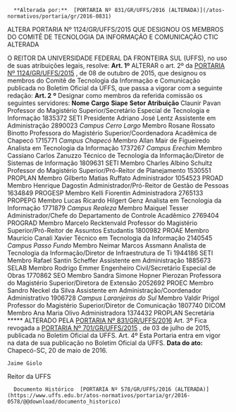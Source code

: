       **Alterada por:**  [PORTARIA Nº 831/GR/UFFS/2016 (ALTERADA)](/atos-normativos/portaria/gr/2016-0831) 

   ALTERA PORTARIA Nº 1124/GR/UFFS/2015 QUE DESIGNOU OS MEMBROS DO COMITÊ DE TECNOLOGIA DA INFORMAÇÃO E COMUNICAÇÃO CTIC ALTERADA  

 O REITOR DA UNIVERSIDADE FEDERAL DA FRONTEIRA SUL (UFFS), no uso de suas atribuições legais, resolve:   **Art. 1º** ALTERAR o art. 2º da [PORTARIA Nº 1124/GR/UFFS/2015](https://www.uffs.edu.br/atos-normativos/portaria/gr/2015-1124)  , de 08 de outubro de 2015, que designou os membros do Comitê de Tecnologia da Informação e Comunicação publicada no Boletim Oficial da UFFS, que passa a vigorar com a seguinte redação:  **Art. 2**  **º**  Designar como membros da referida comissão os seguintes servidores:       **Nome**     **Cargo**     **Siape**     **Setor**     **Atribuição**      Claunir Pavan    Professor do Magistério Superior/Secretário Especial de Tecnologia e Informação    1835372    SETI    Presidente      Adriano José Lentz    Assistente em Administração    2890023     *Campus Cerro Largo*    Membro      Rosane Rossato Binotto    Professora do Magistério Superior/Coordenadora Acadêmica de Chapecó    1715771     *Campus Chapecó*    Membro      Allan Mair de Figueiredo    Analista em Tecnologia da Informação    1737267     *Campus Erechim*    Membro      Cassiano Carlos Zanuzzo    Técnico de Tecnologia da Informação/Diretor de Sistemas de Informação    1809631    SETI    Membro      Charles Albino Schultz    Professor do Magistério Superior/Pró-Reitor de Planejamento    1530551    PROPLAN    Membro      Gilberto Matias Ruffato    Administrador    1054523    PROAD    Membro      Henrique Dagostin    Administrador/Pró-Reitor de Gestão de Pessoas    1634849    PROGESP    Membro      Kelli Fiorentin    Administradora    2765133    PROPEPG    Membro      Lucas Ricardo Hilgert Genz    Analista em Tecnologia da Informação    1771879     *Campus Realeza*    Membro      Maiquel Tesser    Administrador/Chefe do Departamento de Controle Acadêmico    2769404    PROGRAD    Membro      Marcelo Recktenvald    Professor do Magistério Superior/Pró-Reitor de Assuntos Estudantis    1800982    PROAE    Membro      Maurício Canali Xavier    Técnico em Tecnologia da Informação    2140545     *Campus Passo Fundo*    Membro      Neimar Marcos Assmann    Analista de Tecnologia da Informação/Diretor de Infraestrutura de Ti    1944186    SETI    Membro      Rafael Santin Scheffer    Assistente em Administração    1885673    SELAB    Membro      Rodrigo Emmer    Engenheiro Civil/Secretário Especial de Obras    1770862    SEO    Membro      Sandra Simone Hopner Pierozan    Professora do Magistério Superior/Diretora de Extensão    2052692    PROEC    Membro      Sandro Neckel da Silva    Assistente em Administração/Coordenador Administrativo    1906728     *Campus Laranjeiras do Sul*    Membro      Valdir Prigol    Professor do Magistério Superior/Diretor de Comunicação    1807740    DICOM    Membro      Ana Maria Olivo    Administradora    1374432    PROPLAN    Secretária      ***** ALTERADO PELA [PORTARIA Nº 831/GR/UFFS/2016](https://www.uffs.edu.br/atos-normativos/portaria/gr/2016-0831)    Art. 3º Fica revogada a [PORTARIA Nº 701/GR/UFFS/2015](https://www.uffs.edu.br/atos-normativos/portaria/gr/2015-0701)  , de 03 de julho de 2015, publicada no Boletim Oficial da UFFS.   Art. 4º Esta Portaria entra em vigor na data de sua publicação no Boletim Oficial da UFFS.      **Data do ato:** Chapecó-SC, 20 de maio de 2016.   
 

    Jaime Giolo   
 Reitor da UFFS 

      Documento Histórico  [PORTARIA Nº 578/GR/UFFS/2016 (ALTERADA)](https://www.uffs.edu.br/atos-normativos/portaria/gr/2016-0578/@@download/documento_historico)     
      